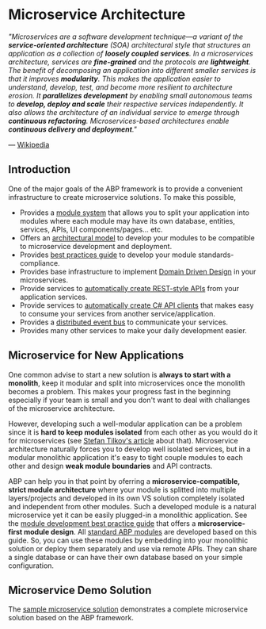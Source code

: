 # Microservice Architecture

*"Microservices are a software development technique—a variant of the **service-oriented architecture** (SOA) architectural style that structures an application as a collection of **loosely coupled services**. In a microservices architecture, services are **fine-grained** and the protocols are **lightweight**. The benefit of decomposing an application into different smaller services is that it improves **modularity**. This makes the application easier to understand, develop, test, and become more resilient to architecture erosion. It **parallelizes development** by enabling small autonomous teams to **develop, deploy and scale** their respective services independently. It also allows the architecture of an individual service to emerge through **continuous refactoring**. Microservices-based architectures enable **continuous delivery and deployment**."*

— [Wikipedia](https://en.wikipedia.org/wiki/Microservices)

## Introduction

One of the major goals of the ABP framework is to provide a convenient infrastructure to create microservice solutions. To make this possible,

* Provides a [module system](Module-Development-Basics.md) that allows you to split your application into modules where each module may have its own database, entities, services, APIs, UI components/pages... etc.
* Offers an [architectural model](Best-Practices/Module-Architecture.md) to develop your modules to be compatible to microservice development and deployment.
* Provides [best practices guide](Best-Practices/Index.md) to develop your module standards-compliance.
* Provides base infrastructure to implement [Domain Driven Design](Domain-Driven-Design.md) in your microservices.
* Provide services to [automatically create REST-style APIs](AspNetCore/Auto-API-Controllers.md) from your application services.
* Provide services to [automatically create C# API clients](AspNetCore/Dynamic-CSharp-API-Clients.md) that makes easy to consume your services from another service/application.
* Provides a [distributed event bus](Event-Bus.md) to communicate your services.
* Provides many other services to make your daily development easier.

## Microservice for New Applications

One common advise to start a new solution is **always to start with a monolith**, keep it modular and split into microservices once the monolith becomes a problem. This makes your progress fast in the beginning especially if your team is small and you don't want to deal with challanges of the microservice architecture. 

However, developing such a well-modular application can be a problem since it is **hard to keep modules isolated** from each other as you would do it for microservices (see [Stefan Tilkov's article](https://martinfowler.com/articles/dont-start-monolith.html) about that). Microservice architecture naturally forces you to develop well isolated services, but in a modular monolithic application it's easy to tight couple modules to each other and design **weak module boundaries** and API contracts.

ABP can help you in that point by oferring a **microservice-compatible, strict module architecture** where your module is splitted into multiple layers/projects and developed in its own VS solution completely isolated and independent from other modules. Such a developed module is a natural microservice yet it can be easily plugged-in a monolithic application. See the [module development best practice guide](Best-Practices/Index.md) that offers a **microservice-first module design**. All [standard ABP modules](https://github.com/abpframework/abp/tree/master/modules) are developed based on this guide. So, you can use these modules by embedding into your monolithic solution or deploy them separately and use via remote APIs. They can share a single database or can have their own database based on your simple configuration.

## Microservice Demo Solution

The [sample microservice solution](Samples/Microservice-Demo.md) demonstrates a complete microservice solution based on the ABP framework.
